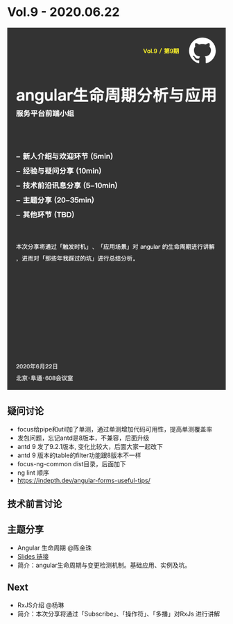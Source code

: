 
# Vol.9 - 2020.06.22

![](./poster/Vol.9.png )


## 疑问讨论
* focus给pipe和util加了单测，通过单测增加代码可用性，提高单测覆盖率
* 发包问题，忘记antd是8版本，不兼容，后面升级
* antd 9 发了9.2.1版本, 变化比较大，后面大家一起改下
* antd 9 版本的table的filter功能跟8版本不一样
* focus-ng-common dist目录，后面加下
* ng lint 顺序
* https://indepth.dev/angular-forms-useful-tips/

## 技术前言讨论


## 主题分享
* Angular 生命周期 @陈金珠 
* [Slides 链接](./slides/2020-06-22-angular生命周期.pdf)
* 简介：angular生命周期与变更检测机制。基础应用、实例及坑。


## Next
* RxJS介绍 @杨琳 
* 简介：本次分享将通过「Subscribe」、「操作符」、「多播」对RxJs 进行讲解
